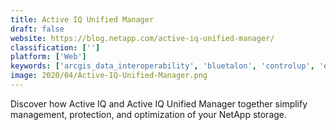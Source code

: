 ```yaml
---
title: Active IQ Unified Manager
draft: false 
website: https://blog.netapp.com/active-iq-unified-manager/
classification: ['']
platform: ['Web']
keywords: ['arcgis_data_interoperability', 'bluetalon', 'controlup', 'ebx5', 'fileaid', 'freesight', 'ibm_infosphere_information_server', 'ibm_infosphere_master_data_management', 'infor_master_data_management', 'informatica_mdm', 'profisee', 'riversand_mdm', 'sap_netweaver', 'startool_fdm', 'stealthaudit_management_platform', 'syndigo_content_experience_hub', 'tibco_ebx', 'tibco_mdm', 'talend_mdm', 'world_geocoder_for_arcgis']
image: 2020/04/Active-IQ-Unified-Manager.png
---
```

Discover how Active IQ and Active IQ Unified Manager together simplify management, protection, and optimization of your NetApp storage.